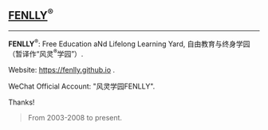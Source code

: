 ## [FENLLY](https://fenlly.github.io)<sup>®</sup>
---

**FENLLY**<sup>®</sup>: Free Education aNd Lifelong Learning Yard, 自由教育与终身学园（暂译作“风灵<sup>®</sup>学园”）.

Website: https://fenlly.github.io .

WeChat Official Account: "风灵学园FENLLY".

Thanks!

> From 2003-2008 to present.
